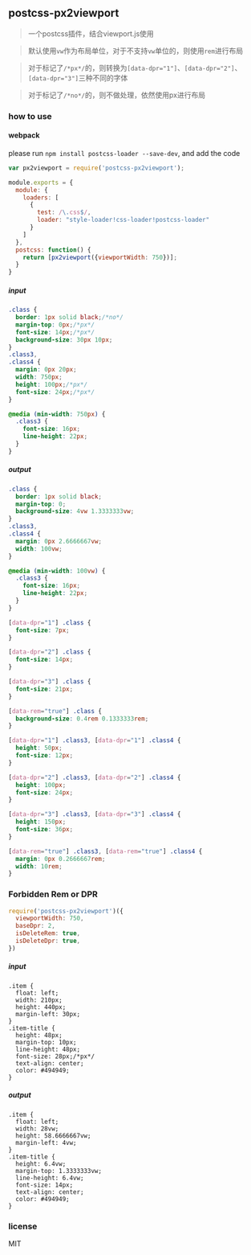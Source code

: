 ## postcss-px2viewport
> 一个postcss插件，结合viewport.js使用

> 默认使用`vw`作为布局单位，对于不支持`vw`单位的，则使用`rem`进行布局

> 对于标记了`/*px*/`的，则转换为`[data-dpr="1"]`、`[data-dpr="2"]`、`[data-dpr="3"]`三种不同的字体

> 对于标记了`/*no*/`的，则不做处理，依然使用px进行布局

### how to use
#### webpack
please run `npm install postcss-loader --save-dev`, and add the code

```javascript
var px2viewport = require('postcss-px2viewport');

module.exports = {
  module: {
    loaders: [
      {
        test: /\.css$/,
        loader: "style-loader!css-loader!postcss-loader"
      }
    ]
  },
  postcss: function() {
    return [px2viewport({viewportWidth: 750})];
  }
}
```

##### input
```css
.class {
  border: 1px solid black;/*no*/
  margin-top: 0px;/*px*/
  font-size: 14px;/*px*/
  background-size: 30px 10px;
}
.class3,
.class4 {
  margin: 0px 20px;
  width: 750px;
  height: 100px;/*px*/
  font-size: 24px;/*px*/
}

@media (min-width: 750px) {
  .class3 {
    font-size: 16px;
    line-height: 22px;
  }
}
```

##### output
```css
.class {
  border: 1px solid black;
  margin-top: 0;
  background-size: 4vw 1.3333333vw;
}
.class3,
.class4 {
  margin: 0px 2.6666667vw;
  width: 100vw;
}

@media (min-width: 100vw) {
  .class3 {
    font-size: 16px;
    line-height: 22px;
  }
}

[data-dpr="1"] .class {
  font-size: 7px;
}

[data-dpr="2"] .class {
  font-size: 14px;
}

[data-dpr="3"] .class {
  font-size: 21px;
}

[data-rem="true"] .class {
  background-size: 0.4rem 0.1333333rem;
}

[data-dpr="1"] .class3, [data-dpr="1"] .class4 {
  height: 50px;
  font-size: 12px;
}

[data-dpr="2"] .class3, [data-dpr="2"] .class4 {
  height: 100px;
  font-size: 24px;
}

[data-dpr="3"] .class3, [data-dpr="3"] .class4 {
  height: 150px;
  font-size: 36px;
}

[data-rem="true"] .class3, [data-rem="true"] .class4 {
  margin: 0px 0.2666667rem;
  width: 10rem;
}
```
### Forbidden Rem or DPR
```javascript
require('postcss-px2viewport')({
  viewportWidth: 750,
  baseDpr: 2,
  isDeleteRem: true,
  isDeleteDpr: true,
})
```
##### input
```
.item {
  float: left;
  width: 210px;
  height: 440px;
  margin-left: 30px;
}
.item-title {
  height: 48px;
  margin-top: 10px;
  line-height: 48px;
  font-size: 28px;/*px*/
  text-align: center;
  color: #494949;
}
```

##### output
```
.item {
  float: left;
  width: 28vw;
  height: 58.6666667vw;
  margin-left: 4vw;
}
.item-title {
  height: 6.4vw;
  margin-top: 1.3333333vw;
  line-height: 6.4vw;
  font-size: 14px;
  text-align: center;
  color: #494949;
}
```


### license
MIT
